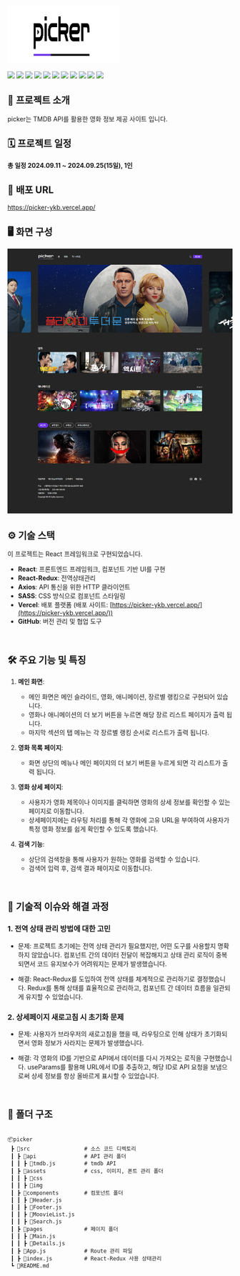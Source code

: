 

<!-- logo -->
<p><img src="https://github.com/qodql/picker/blob/main/src/assets/img/logo-black.svg" width="250" height="130"/></p>
<img src="https://github.com/qodql/picker/blob/main/assets/img/icon/icon-project-html.svg"/>
<img src="https://github.com/qodql/picker/blob/main/assets/img/icon/icon-project-css.svg"/>
<img src="https://github.com/qodql/picker/blob/main/assets/img/icon/icon-project-sass.svg"/>
<img src="https://github.com/qodql/picker/blob/main/assets/img/icon/icon-project-figma.svg"/>
<img src="https://github.com/qodql/picker/blob/main/assets/img/icon/icon-project-swiper.svg"/>
<img src="https://github.com/qodql/picker/blob/main/assets/img/icon/icon-project-npm.svg"/>
<img src="https://github.com/qodql/picker/blob/main/assets/img/icon/icon-project-js.svg"/>
<img src="https://github.com/qodql/picker/blob/main/assets/img/icon/icon-project-react.svg"/>
<img src="https://github.com/qodql/picker/blob/main/assets/img/icon/icon-project-redux.svg"/>
<img src="https://github.com/qodql/picker/blob/main/assets/img/icon/icon-project-vercel.svg"/>
<img src="https://github.com/qodql/picker/blob/main/assets/img/icon/icon-project-git.svg"/>

## 📝 프로젝트 소개
picker는 TMDB API를 활용한 영화 정보 제공 사이트 입니다.
<br>

## 🗓 프로젝트 일정
**총 일정 2024.09.11 ~ 2024.09.25(15일), 1인**
<br>


## 🔗 배포 URL
<a href="https://picker-ykb.vercel.app/" target="_blank">https://picker-ykb.vercel.app/</a>
<br />

## 🖥 화면 구성
<img src="https://github.com/qodql/picker/blob/main/src/assets/img/readme/main.png">
<br>

## ⚙ 기술 스택
이 프로젝트는 React 프레임워크로 구현되었습니다.

- **React**: 프론트엔드 프레임워크, 컴포넌트 기반 UI를 구현
- **React-Redux**: 전역상태관리
- **Axios**: API 통신을 위한 HTTP 클라이언트
- **SASS**: CSS 방식으로 컴포넌트 스타일링
- **Vercel**: 배포 플랫폼 (배포 사이트: [https://picker-ykb.vercel.app/](https://picker-ykb.vercel.app/))
- **GitHub**: 버전 관리 및 협업 도구
<br />

## 🛠 주요 기능 및 특징
1. **메인 화면**:
   - 메인 화면은 메인 슬라이드, 영화, 애니메이션, 장르별 랭킹으로 구현되어 있습니다.
   - 영화나 애니메이션의 더 보기 버튼을 누르면 해당 장르 리스트 페이지가 출력 됩니다.
   - 마지막 섹션의 탭 메뉴는 각 장르별 랭킹 순서로 리스트가 출력 됩니다.

2. **영화 목록 페이지**:
   - 화면 상단의 메뉴나 메인 페이지의 더 보기 버튼을 누르게 되면 각 리스트가 출력 됩니다.

3. **영화 상세 페이지**:
   - 사용자가 영화 제목이나 이미지를 클릭하면 영화의 상세 정보를 확인할 수 있는 페이지로 이동합니다.
   - 상세페이지에는 라우팅 처리를 통해 각 영화에 고유 URL을 부여하여 사용자가 특정 영화 정보를 쉽게 확인할 수 있도록 했습니다.

4. **검색 기능**:
   - 상단의 검색창을 통해 사용자가 원하는 영화를 검색할 수 있습니다.
   - 검색어 입력 후, 검색 결과 페이지로 이동합니다.
<br />

## 🤔 기술적 이슈와 해결 과정

### 1. **전역 상태 관리 방법에 대한 고민**

 - 문제: 프로젝트 초기에는 전역 상태 관리가 필요했지만, 어떤 도구를 사용할지 명확하지 않았습니다. 컴포넌트 간의 데이터 전달이 복잡해지고 상태 관리 로직이 중복되면서 코드 유지보수가 어려워지는 문제가 발생했습니다.

 -  해결: React-Redux를 도입하여 전역 상태를 체계적으로 관리하기로 결정했습니다. Redux를 통해 상태를 효율적으로 관리하고, 컴포넌트 간 데이터 흐름을 일관되게 유지할 수 있었습니다.


### 2. **상세페이지 새로고침 시 초기화 문제**

 - 문제: 사용자가 브라우저의 새로고침을 했을 때, 라우팅으로 인해 상태가 초기화되면서 영화 정보가 사라지는 문제가 발생했습니다.

 - 해결: 각 영화의 ID를 기반으로 API에서 데이터를 다시 가져오는 로직을 구현했습니다. useParams를 활용해 URL에서 ID를 추출하고, 해당 ID로 API 요청을 보냄으로써 상세 정보를 항상 올바르게 표시할 수 있었습니다.
<br />

##  :file_folder: 폴더 구조
<pre class="notranslate">
<code>
📦picker
 ┣ 📂src                 # 소스 코드 디렉토리
 ┃ ┣ 📂api               # API 관리 폴더
 ┃ ┃ ┣ 📜tmdb.js         # tmdb API
 ┃ ┣ 📂assets            # css, 이미지, 폰트 관리 폴더
 ┃ ┃ ┣ 📂css
 ┃ ┃ ┣ 📂img
 ┃ ┣ 📂components        # 컴포넌트 폴더
 ┃ ┃ ┣ 📜Header.js
 ┃ ┃ ┣ 📜Footer.js
 ┃ ┃ ┣ 📜MoovieList.js
 ┃ ┃ ┣ 📜Search.js
 ┃ ┣ 📂pages             # 페이지 폴더
 ┃ ┃ ┣ 📜Main.js           
 ┃ ┃ ┣ 📜Details.js 
 ┃ ┣ 📜App.js            # Route 관리 파일
 ┃ ┣ 📜index.js          # React-Redux 사용 상태관리
 ┗ 📜README.md
 </code>
 </pre>








